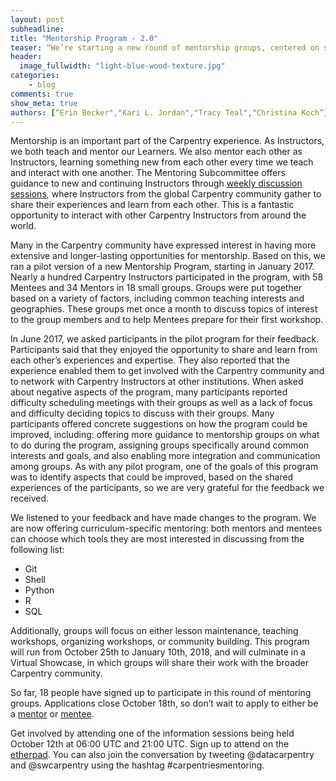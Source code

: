```yaml
---
layout: post
subheadline:
title: "Mentorship Program - 2.0"
teaser: “We’re starting a new round of mentorship groups, centered on specific lessons.” 
header:
  image_fullwidth: "light-blue-wood-texture.jpg"
categories:
 	- blog
comments: true
show_meta: true
authors: [“Erin Becker","Kari L. Jordan","Tracy Teal","Christina Koch”]  
---
```


Mentorship is an important part of the Carpentry experience. As Instructors, we both teach and mentor our Learners. We also mentor each other as Instructors, learning something new from each other every time we teach and interact with one another. The Mentoring Subcommittee offers guidance to new and continuing Instructors through [weekly discussion sessions](pad.software-carpentry.org/instructor-discussion), where Instructors from the global Carpentry community gather to share their experiences and learn from each other. This is a fantastic opportunity to interact with other Carpentry Instructors from around the world. 

Many in the Carpentry community have expressed interest in having more extensive and longer-lasting opportunities for mentorship. Based on this, we ran a pilot version of a new Mentorship Program, starting in January 2017. Nearly a hundred Carpentry Instructors participated in the program, with 58 Mentees and 34 Mentors in 18 small groups. Groups were put together based on a variety of factors, including common teaching interests and geographies. These groups met once a month to discuss topics of interest to the group members and to help Mentees prepare for their first workshop. 

In June 2017, we asked participants in the pilot program for their feedback. Participants said that they enjoyed the opportunity to share and learn from each other’s experiences and expertise. They also reported that the experience enabled them to get involved with the Carpentry community and to network with Carpentry Instructors at other institutions. When asked about negative aspects of the program, many participants reported difficulty scheduling meetings with their groups as well as a lack of focus and difficulty deciding topics to discuss with their groups. Many participants offered concrete suggestions on how the program could be improved, including: offering more guidance to mentorship groups on what to do during the program, assigning groups specifically around common interests and goals, and also enabling more integration and communication among groups. As with any pilot program, one of the goals of this program was to identify aspects that could be improved, based on the shared experiences of the participants, so we are very grateful for the feedback we received.

We listened to your feedback and have made changes to the program. We are now offering curriculum-specific mentoring: both mentors and mentees can choose which tools they are most interested in discussing from the following list:
+ Git  
+ Shell  
+ Python  
+ R  
+ SQL  

Additionally, groups will focus on either lesson maintenance, teaching workshops, organizing workshops, or community building. This program will run from October 25th to January 10th, 2018, and will culminate in a Virtual Showcase, in which groups will share their work with the broader Carpentry community. 

So far, 18 people have signed up to participate in this round of mentoring groups. Applications close October 18th, so don’t wait to apply to either be a [mentor](https://docs.google.com/forms/d/e/1FAIpQLSeXy0994S0wy0IYi6Nv1HF9cwENsiSFLy8-2E_RI803M9zCzw/viewform?usp=send_form) or [mentee](https://docs.google.com/forms/d/e/1FAIpQLScA9sfmM1gJhkJEn5GDpowUu_QSV-7gDrTCoWHoLOvdukuVBw/viewform). 

Get involved by attending one of the information sessions being held October 12th at 06:00 UTC and 21:00 UTC. Sign up to attend on the [etherpad](http://pad.software-carpentry.org/mentorship-info). You can also join the conversation by tweeting @datacarpentry and @swcarpentry using the hashtag #carpentriesmentoring.
